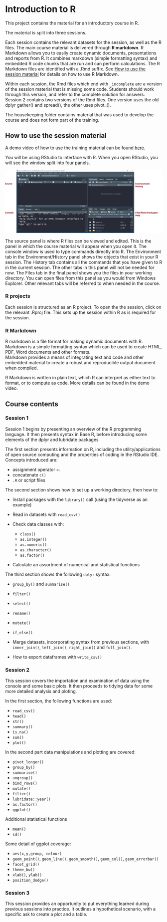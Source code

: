 
# Introduction to R

This project contains the material for an introductory course in R.

The material is split into three sessions. 

Each session contains the relevant datasets for the session, as well as the R files. The main course material is delivered through **R markdown**. R Markdown allows you to
easily create dynamic documents, presentations and reports from R. It
combines markdown (simple formatting syntax) and embedded R code chunks that are run and can perform calculations. The R Markdown files are identified with a .Rmd suffix. See [How to use the session material](#how_to) for details on how to use R Markdown.

Within each session, the Rmd files which end with `_incomplete` are a version of the session material that is missing some code.  Students should work through this version, and refer to the complete solution for answers. Session 2 contains two versions of the Rmd files. One version uses the old dplyr gather() and spread(), the other uses pivot_().

The housekeeping folder contains material that was used to develop the course and does not form part of the training.

## <a name="how_to"></a>How to use the session material

A demo video of how to use the training material can be found [here](https://www.youtube.com/watch?v=1sie-g1Ku-c).

You will be using RStudio to interface with R. When you open RStudio, you will see the window split into four panels.

![Figure 1. The four panels of the RStudio window: 1. Source; 2. Console; 3. Environment/History; 4. Files/Plots/Packages/Help](./housekeeping/rstudio_panels.svg "The four panels of the RStudio window: 1. Source; 2. Console; 3. Environment/History; 4. Files/Plots/Packages/Help")

The source panel is where R files can be viewed and edited. This is the panel in which the course material will appear when you open it. The console window is used to type commands directly into R. The Environment tab in the Environment/History panel shows the objects that exist in your R session. The History tab contains all the commands that you have given to R in the current session. The other tabs in this panel will not be needed for now.  The Files tab in the final panel shows you the files in your working directory. You can open files from this panel as you would from Windows Explorer. Other relevant tabs will be referred to when needed in the course.



### R projects

Each session is structured as an R project. To open the the session, click on the relevant .Rproj file. This sets up the session within R as is required for the session.

### R Markdown 

R markdown is a file format for making dynamic
documents with R. Markdown is a simple formatting syntax which can be used to create HTML, PDF, Word documents and other formats.\
Markdown provides a means of integrating text and code and other embedded material to create a robust and reproducible output document when compiled.

R Markdown is written in plain text, which R can interpret as either text to format, or to compute as code. More details can be found in the demo video.

## Course contents

### Session 1

Session 1 begins by presenting an overview of the R programming language. It then presents syntax in Base R, before introducing some elements of the dplyr and lubridate packages

The first section presents information on R, including the utility/applications of open source computing and the properties of coding in the RStudio IDE. Concepts introduced are:

* assignment operator `<-`
* concatenate `c()`
* `.R` or script files

The second section shows how to set up a working directory, then how to:

* Install packages with the `library()` call (using the tidyverse as an example)
* Read in datasets with `read_csv()`
* Check data classes with:

   * `class()`
   * `as.integer()`
   * `as.numeric()`
   * `as.character()`
   * `as.factor()`
   
 * Calculate an assortment of numerical and statistical functions
 
The third section shows the following `dplyr` syntax:

* `group_by()` and `summarise()`
* `filter()`
* `select()`
* `rename()`
* `mutate()`
* `if_else()`

* Merge datasets, incorporating syntax from previous sections, with `inner_join()`, `left_join()`, `right_join()` and `full_join()`. 

* How to export dataframes with `write_csv()`
 


### Session 2

This session covers the importation and examination of data using the console and some basic plots. It then proceeds to tidying data for some more detailed analysis and ploting.

In the first section, the following functions are used:

-   `read_csv()`
-   `head()`
-   `str()`
-   `summary()`
-   `is.na()`
-   `sum()`
-   `plot()`
 
In the second part data manipulations and plotting are covered:

* `pivot_longer()`
* `group_by()`
* `summarise()`
* `ungroup()`
* `bind_rows()`
* `mutate()`
* `filter()`
* `lubridate::year()`
* `as.factor()`
* `ggplot()`

Additional statistical functions

* `mean()`
* `sd()`

Some detail of ggplot coverage:

* `aes(x,y,group, colour)`
* `geom_point()`, `geom_line()`, `geom_smooth()`, `geom_col()`, `geom_errorbar()`
* `facet_grid()`
* `theme_bw()`
* `xlab()`, `ylab()`
* `position_dodge()`

### Session 3

This session provides an opportunity to put everything learned during previous sessions into practice. It outlines a hypothetical scenario, with a specific ask to create a plot and a table. 









